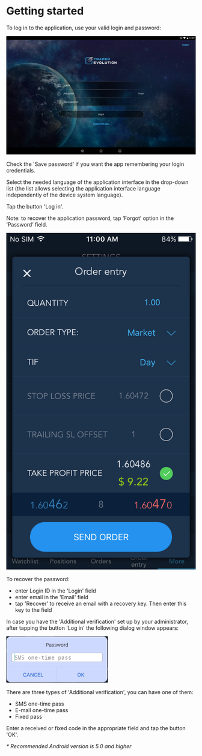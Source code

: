 # Getting started


To log in to the application, use your valid login and password:

![](../../../.gitbook/assets/1%20%287%29.png)


Check the 'Save password' if you want the app remembering your login credentials.

Select the needed language of the application interface in the drop-down list \(the list allows selecting the application interface language independently of the device system language\).

Tap the button 'Log in'.

Note: to recover the application password, tap ‘Forgot’ option in the ‘Password’ field.

![](../../../.gitbook/assets/2%20%282%29.png)


To recover the password:

* enter Login ID in the 'Login' field
* enter email in the 'Email' field
* tap 'Recover' to receive an email with a recovery key. Then enter this key to the field

In case you have the 'Additional verification' set up by your administrator, after tapping the button 'Log in' the following dialog window appears:                                                          

![](../../../.gitbook/assets/2fa-copy.png)

There are three types of 'Additional verification', you can have one of them:

* SMS one-time pass
* E-mail one-time pass
* Fixed pass

Enter a received or fixed code in the appropriate field and tap the button 'OK'.

_\* Recommended Android version is_ _5.0_ _and higher_
